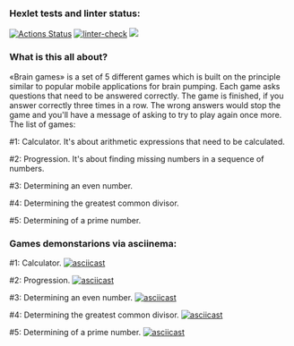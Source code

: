 ### Hexlet tests and linter status:
[![Actions Status](https://github.com/M4XPRD/frontend-project-lvl1/workflows/hexlet-check/badge.svg)](https://github.com/M4XPRD/frontend-project-lvl1/actions)
[![linter-check](https://github.com/M4XPRD/frontend-project-lvl1/actions/workflows/linter-check.yml/badge.svg)](https://github.com/M4XPRD/frontend-project-lvl1/actions/workflows/linter-check.yml)
<a href="https://codeclimate.com/github/codeclimate/codeclimate/maintainability"><img src="https://api.codeclimate.com/v1/badges/a99a88d28ad37a79dbf6/maintainability" /></a>

### What is this all about?

«Brain games» is a set of 5 different games which is built on the principle similar to popular mobile applications for brain pumping. Each game asks questions that need to be answered correctly. The game is finished, if you answer correctly three times in a row. The wrong answers would stop the game and you'll have a message of asking to try to play again once more. The list of games:

#1: Calculator. It's about arithmetic expressions that need to be calculated.

#2: Progression. It's about finding missing numbers in a sequence of numbers.

#3: Determining an even number.

#4: Determining the greatest common divisor.

#5: Determining of a prime number.


### Games demonstarions via asciinema:

#1: Calculator. [![asciicast](https://asciinema.org/a/444554.svg)](https://asciinema.org/a/444554)

#2: Progression. [![asciicast](https://asciinema.org/a/445228.svg)](https://asciinema.org/a/445228)

#3: Determining an even number. [![asciicast](https://asciinema.org/a/445356.svg)](https://asciinema.org/a/445356)

#4: Determining the greatest common divisor. [![asciicast](https://asciinema.org/a/446259.svg)](https://asciinema.org/a/446259)

#5: Determining of a prime number. [![asciicast](https://asciinema.org/a/446284.svg)](https://asciinema.org/a/446284)
